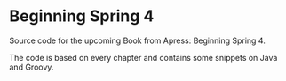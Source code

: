 Beginning Spring 4
===

Source code for the upcoming Book from Apress: Beginning Spring 4.

The code is based on every chapter and contains some snippets on Java and Groovy.
